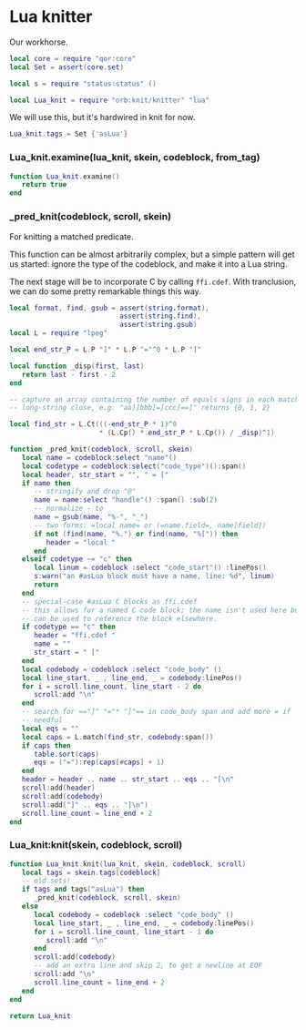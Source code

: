 # Lua knitter


 Our workhorse\.

```lua
local core = require "qor:core"
local Set = assert(core.set)

local s = require "status:status" ()
```

```lua
local Lua_knit = require "orb:knit/knitter" "lua"
```


We will use this, but it's hardwired in knit for now\.

```lua
Lua_knit.tags = Set {'asLua'}
```


### Lua\_knit\.examine\(lua\_knit, skein, codeblock, from\_tag\)

```lua
function Lua_knit.examine()
   return true
end
```


### \_pred\_knit\(codeblock, scroll, skein\)

For knitting a matched predicate\.

This function can be almost arbitrarily complex, but a simple pattern will get
us started: ignore the type of the codeblock, and make it into a Lua string\.

The next stage will be to incorporate C by calling `ffi.cdef`\.  With
tranclusion, we can do some pretty remarkable things this way\.

```lua
local format, find, gsub = assert(string.format),
                           assert(string.find),
                           assert(string.gsub)
local L = require "lpeg"

local end_str_P = L.P "]" * L.P "="^0 * L.P "]"

local function _disp(first, last)
   return last - first - 2
end

-- capture an array containing the number of equals signs in each matching
-- long-string close, e.g. "aa]]bbb]=]ccc]==]" returns {0, 1, 2}

local find_str = L.Ct(((-end_str_P * 1)^0
                      * (L.Cp() * end_str_P * L.Cp()) / _disp)^1)

function _pred_knit(codeblock, scroll, skein)
   local name = codeblock:select "name"()
   local codetype = codeblock:select("code_type")():span()
   local header, str_start = "", " = ["
   if name then
      -- stringify and drop "@"
      name = name:select "handle"() :span() :sub(2)
      -- normalize - to _
      name = gsub(name, "%-", "_")
      -- two forms: =local name= or (=name.field=, name[field])
      if not (find(name, "%.") or find(name, "%[")) then
         header = "local "
      end
   elseif codetype ~= "c" then
      local linum = codeblock :select "code_start"() :linePos()
      s:warn("an #asLua block must have a name, line: %d", linum)
      return
   end
   -- special-case #asLua C blocks as ffi.cdef
   -- this allows for a named C code block; the name isn't used here but
   -- can be used to reference the block elsewhere.
   if codetype == "c" then
      header = "ffi.cdef "
      name = ""
      str_start = " ["
   end
   local codebody = codeblock :select "code_body" ()
   local line_start, _ , line_end, _ = codebody:linePos()
   for i = scroll.line_count, line_start - 2 do
      scroll:add "\n"
   end
   -- search for =="]" "="* "]"== in code_body span and add more = if
   -- needful
   local eqs = ""
   local caps = L.match(find_str, codebody:span())
   if caps then
      table.sort(caps)
      eqs = ("="):rep(caps[#caps] + 1)
   end
   header = header .. name .. str_start .. eqs .. "[\n"
   scroll:add(header)
   scroll:add(codebody)
   scroll:add("]" .. eqs .. "]\n")
   scroll.line_count = line_end + 2
end
```

### Lua\_knit:knit\(skein, codeblock, scroll\)

```lua
function Lua_knit.knit(lua_knit, skein, codeblock, scroll)
   local tags = skein.tags[codeblock]
   -- old sets!
   if tags and tags("asLua") then
      _pred_knit(codeblock, scroll, skein)
   else
      local codebody = codeblock :select "code_body" ()
      local line_start, _ , line_end, _ = codebody:linePos()
      for i = scroll.line_count, line_start - 1 do
         scroll:add "\n"
      end
      scroll:add(codebody)
      -- add an extra line and skip 2, to get a newline at EOF
      scroll:add "\n"
      scroll.line_count = line_end + 2
   end
end
```


```lua
return Lua_knit
```
